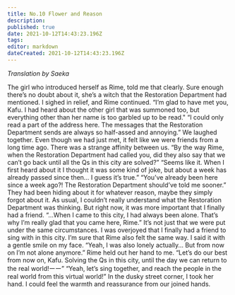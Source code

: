 ```yaml
---
title: No.10 Flower and Reason
description: 
published: true
date: 2021-10-12T14:43:23.196Z
tags: 
editor: markdown
dateCreated: 2021-10-12T14:43:23.196Z
---
```


*Translation by Saeka*

The girl who introduced herself as Rime, told me that clearly.
Sure enough there’s no doubt about it, she’s a witch that the Restoration Department had mentioned. I sighed in relief, and Rime continued.
“I’m glad to have met you, Kafu. I had heard about the other girl that was summoned too, but everything other than her name is too garbled up to be read."
“I could only read a part of the address here. The messages that the Restoration Department sends are always so half-assed and annoying.”
We laughed together. Even though we had just met, it felt like we were friends from a long time ago. There was a strange affinity between us.
“By the way Rime, when the Restoration Department had called you, did they also say that we can’t go back until all the Qs in this city are solved?”
“Seems like it. When I first heard about it I thought it was some kind of joke, but about a week has already passed since then… I guess it’s true.”
“You’ve already been here since a week ago?! The Restoration Department should’ve told me sooner.” 
They had been hiding about it for whatever reason, maybe they simply forgot about it. As usual, I couldn’t really understand what the Restoration Department was thinking.
But right now, it was more important that I finally had a friend.
“...When I came to this city, I had always been alone. That’s why I’m really glad that you came here, Rime.”
It’s not just that we were put under the same circumstances. I was overjoyed that I finally had a friend to sing with in this city. I’m sure that Rime also felt the same way.
I said it with a gentle smile on my face.
“Yeah, I was also lonely actually… But from now on I’m not alone anymore.”
Rime held out her hand to me.
“Let’s do our best from now on, Kafu. Solving the Qs in this city, until the day we can return to the real world!ーー”
“Yeah, let’s sing together, and reach the people in the real world from this virtual world!”
In the dusky street corner, I took her hand. I could feel the warmth and reassurance from our joined hands.